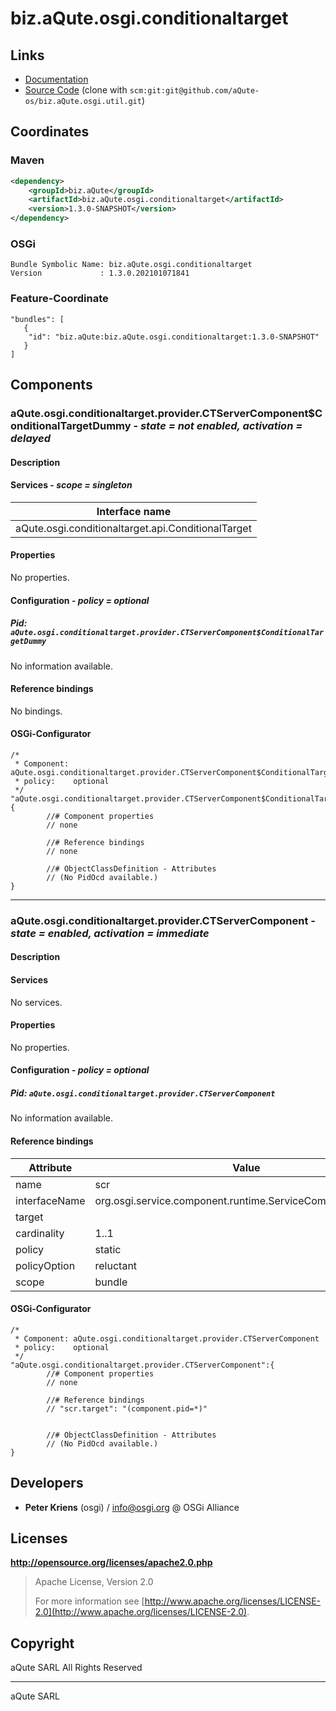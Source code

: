 # biz.aQute.osgi.conditionaltarget

## Links

* [Documentation](https://aQute.biz)
* [Source Code](https://github.com/aQute-os/biz.aQute.osgi.util) (clone with `scm:git:git@github.com/aQute-os/biz.aQute.osgi.util.git`)

## Coordinates

### Maven

```xml
<dependency>
    <groupId>biz.aQute</groupId>
    <artifactId>biz.aQute.osgi.conditionaltarget</artifactId>
    <version>1.3.0-SNAPSHOT</version>
</dependency>
```

### OSGi

```
Bundle Symbolic Name: biz.aQute.osgi.conditionaltarget
Version             : 1.3.0.202101071841
```

### Feature-Coordinate

```
"bundles": [
   {
    "id": "biz.aQute:biz.aQute.osgi.conditionaltarget:1.3.0-SNAPSHOT"
   }
]
```

## Components

### aQute.osgi.conditionaltarget.provider.CTServerComponent$ConditionalTargetDummy - *state = not enabled, activation = delayed*

#### Description

#### Services - *scope = singleton*

|Interface name |
|--- |
|aQute.osgi.conditionaltarget.api.ConditionalTarget |

#### Properties

No properties.

#### Configuration - *policy = optional*

##### Pid: `aQute.osgi.conditionaltarget.provider.CTServerComponent$ConditionalTargetDummy`

No information available.

#### Reference bindings

No bindings.

#### OSGi-Configurator


```
/*
 * Component: aQute.osgi.conditionaltarget.provider.CTServerComponent$ConditionalTargetDummy
 * policy:    optional
 */
"aQute.osgi.conditionaltarget.provider.CTServerComponent$ConditionalTargetDummy":{
        //# Component properties
        // none

        //# Reference bindings
        // none

        //# ObjectClassDefinition - Attributes
        // (No PidOcd available.)
}
```

---

### aQute.osgi.conditionaltarget.provider.CTServerComponent - *state = enabled, activation = immediate*

#### Description

#### Services

No services.

#### Properties

No properties.

#### Configuration - *policy = optional*

##### Pid: `aQute.osgi.conditionaltarget.provider.CTServerComponent`

No information available.

#### Reference bindings

|Attribute |Value |
|--- |--- |
|name |scr |
|interfaceName |org.osgi.service.component.runtime.ServiceComponentRuntime |
|target | |
|cardinality |1..1 |
|policy |static |
|policyOption |reluctant |
|scope |bundle |

#### OSGi-Configurator


```
/*
 * Component: aQute.osgi.conditionaltarget.provider.CTServerComponent
 * policy:    optional
 */
"aQute.osgi.conditionaltarget.provider.CTServerComponent":{
        //# Component properties
        // none

        //# Reference bindings
        // "scr.target": "(component.pid=*)"


        //# ObjectClassDefinition - Attributes
        // (No PidOcd available.)
}
```

## Developers

* **Peter Kriens** (osgi) / [info@osgi.org](mailto:info@osgi.org) @ OSGi Alliance

## Licenses

**http://opensource.org/licenses/apache2.0.php**
  > Apache License, Version 2.0
  >
  > For more information see [http://www.apache.org/licenses/LICENSE-2.0](http://www.apache.org/licenses/LICENSE-2.0).

## Copyright

aQute SARL All Rights Reserved

---
aQute SARL
